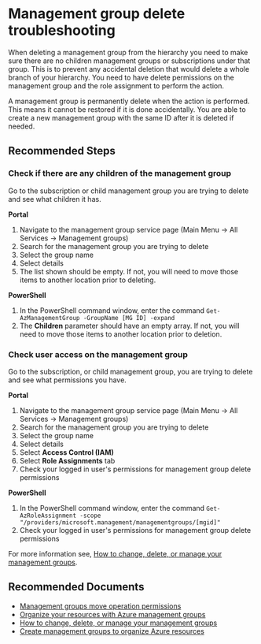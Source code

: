 <properties
    pageTitle="Troubleshooting management group deletion"
    description="Common issues with deleting management groups"
    service="Microsoft.Management"
    resource="managementgroups"
    authors="rthorn17"
    ms.author="rithorn"
    articleId="managementgroups-deletegroups"
    selfHelpType="generic"
    supportTopicIds="32609538"
    productPesIds="16530"
    cloudEnvironments="public,fairfax,mooncake"
    ownershipId="ARM_ManagementGroups"
/>

# Management group delete troubleshooting

When deleting a management group from the hierarchy you need to make sure there are no children management groups or subscriptions under that group. This is to prevent any accidental deletion that would delete a whole branch of your hierarchy. You need to have delete permissions on the management group and the role assignment to perform the action.  

A management group is permanently delete when the action is performed. This means it cannot be restored if it is done accidentally. You are able to create a new management group with the same ID after it is deleted if needed.

## **Recommended Steps**

### Check if there are any children of the management group  

Go to the subscription or child management group you are trying to delete and see what children it has.

**Portal**

1. Navigate to the management group service page (Main Menu -> All Services -> Management groups)
1. Search for the management group you are trying to delete
1. Select the group name
1. Select details
1. The list shown should be empty. If not, you will need to move those items to another location prior to deleting.

**PowerShell**

1. In the PowerShell command window, enter the command `Get-AzManagementGroup -GroupName [MG ID] -expand`
1. The **Children** parameter should have an empty array. If not, you will need to move those items to another location prior to deletion. 

### Check user access on the management group

Go to the subscription, or child management group, you are trying to delete and see what permissions you have.

**Portal**

1. Navigate to the management group service page (Main Menu -> All Services -> Management groups)
1. Search for the management group you are trying to delete
1. Select the group name
1. Select details
1. Select **Access Control (IAM)**
1. Select **Role Assignments** tab
1. Check your logged in user's permissions for management group delete permissions

**PowerShell**

1. In the PowerShell command window, enter the command `Get-AzRoleAssignment -scope "/providers/microsoft.management/managementgroups/[mgid]"`
1. Check your logged in user's permissions for management group delete permissions  

For more information see, [How to change, delete, or manage your management groups](https://docs.microsoft.com/azure/governance/management-groups/manage#moving-management-groups-and-subscriptions).

## **Recommended Documents**

- [Management groups move operation permissions](https://docs.microsoft.com/azure/governance/management-groups/overview#moving-management-groups-and-subscriptions)
- [Organize your resources with Azure management groups](https://docs.microsoft.com/azure/governance/management-groups/overview)
- [How to change, delete, or manage your management groups](https://docs.microsoft.com/azure/governance/management-groups/manage)
- [Create management groups to organize Azure resources](https://docs.microsoft.com/azure/governance/management-groups/create)
